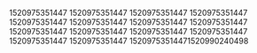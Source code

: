 1520975351447
1520975351447
1520975351447
1520975351447
1520975351447
1520975351447
1520975351447
1520975351447
1520975351447
1520975351447
1520975351447
1520975351447
1520975351447
1520975351447
15209753514471520990240498